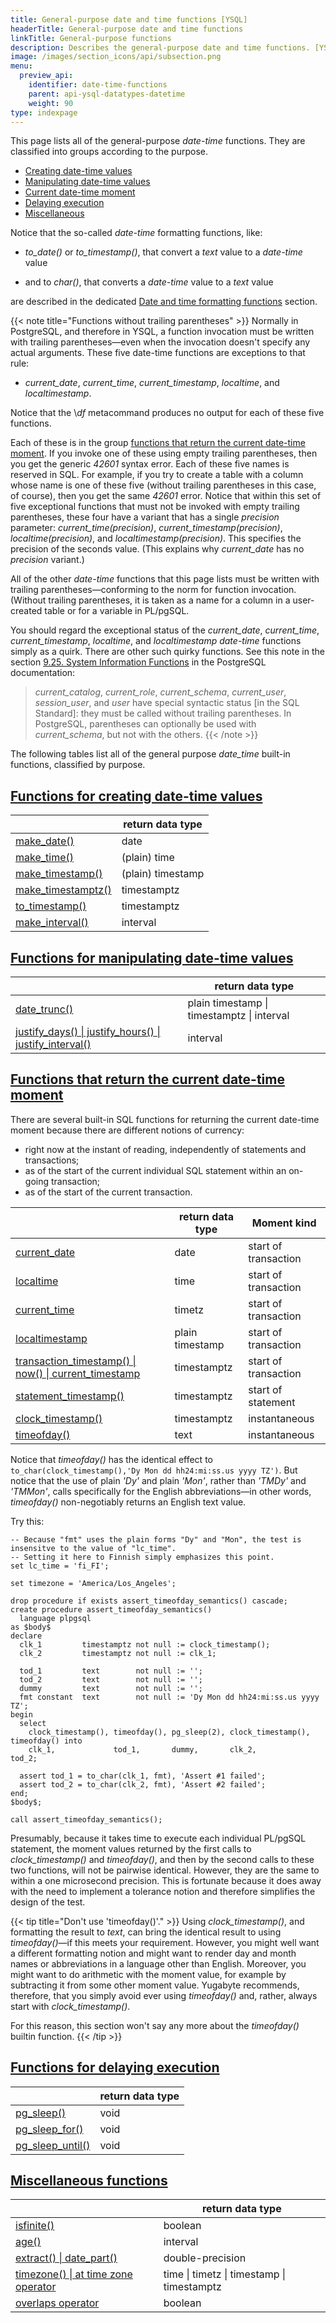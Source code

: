 ```yaml
---
title: General-purpose date and time functions [YSQL]
headerTitle: General-purpose date and time functions
linkTitle: General-purpose functions
description: Describes the general-purpose date and time functions. [YSQL]
image: /images/section_icons/api/subsection.png
menu:
  preview_api:
    identifier: date-time-functions
    parent: api-ysql-datatypes-datetime
    weight: 90
type: indexpage
---
```


This page lists all of the general-purpose _date-time_ functions. They are classified into groups according to the purpose.

- [Creating date-time values](#functions-for-creating-date-time-values-creating-date-time-values)
- [Manipulating date-time values](#functions-for-manipulating-date-time-values-manipulating-date-time-values)
- [Current date-time moment](#functions-that-return-the-current-date-time-moment-current-date-time-moment)
- [Delaying execution](#functions-for-delaying-execution-delaying-execution)
- [Miscellaneous](#miscellaneous-functions-miscellaneous)

<a name="functions-without-trailing-parentheses"></a>Notice that the so-called _date-time_ formatting functions, like:

- _to_date()_ or _to_timestamp()_, that convert a _text_ value to a _date-time_ value

- and to _char()_, that converts a _date-time_ value to a _text_ value

are described in the dedicated [Date and time formatting functions](../formatting-functions/) section.

{{< note title="Functions without trailing parentheses" >}}
Normally in PostgreSQL, and therefore in YSQL, a function invocation must be written with trailing parentheses—even when the invocation doesn't specify any actual arguments. These five date-time functions are exceptions to that rule:

- _current_date_, _current_time_, _current_timestamp_, _localtime_, and _localtimestamp_.

Notice that the \\_df_ metacommand produces no output for each of these five functions.

Each of these is in the group [functions that return the current date-time moment](#functions-that-return-the-current-date-time-moment-current-date-time-moment). If you invoke one of these using empty trailing parentheses, then you get the generic _42601_ syntax error. Each of these five names is reserved in SQL. For example, if you try to create a table with a column whose name is one of these five (without trailing parentheses in this case, of course), then you get the same _42601_ error. Notice that within this set of five exceptional functions that must not be invoked with empty trailing parentheses, these four have a variant that has a single _precision_ parameter: _current_time(precision)_, _current_timestamp(precision)_, _localtime(precision)_, and _localtimestamp(precision)_. This specifies the precision of the seconds value. (This explains why _current_date_ has no _precision_ variant.)

All of the other _date-time_ functions that this page lists must be written with trailing parentheses—conforming to the norm for function invocation. (Without trailing parentheses, it is taken as a name for a column in a user-created table or for a variable in PL/pgSQL.

You should regard the exceptional status of the _current_date_, _current_time_, _current_timestamp_, _localtime_, and _localtimestamp_ _date-time_ functions simply as a quirk. There are other such quirky functions. See this note in the section [9.25. System Information Functions](https://www.postgresql.org/docs/11/functions-info.html) in the PostgreSQL documentation:

> _current_catalog_, _current_role_, _current_schema_, _current_user_, _session_user_, and _user_ have special syntactic status [in the SQL Standard]: they must be called without trailing parentheses. In PostgreSQL, parentheses can optionally be used with _current_schema_, but not with the others.
{{< /note >}}

The following tables list all of the general purpose _date_time_ built-in functions, classified by purpose.

## [Functions for creating date-time values](./creating-date-time-values)

|                                                                                                 | **return data type** |
| ----------------------------------------------------------------------------------------------- | -------------------- |
| [make_date()](./creating-date-time-values#function-make-date-returns-date)                      | date                 |
| [make_time()](./creating-date-time-values#function-make-time-returns-plain-time)                | (plain) time         |
| [make_timestamp()](./creating-date-time-values#function-make-timestamp-returns-plain-timestamp) | (plain) timestamp    |
| [make_timestamptz()](./creating-date-time-values#function-make-timestamptz-returns-timestamptz) | timestamptz          |
| [to_timestamp()](./creating-date-time-values#function-to-timestamp-returns-timestamptz)         | timestamptz          |
| [make_interval()](./creating-date-time-values#function-make-interval-returns-interval)          | interval             |

## [Functions for manipulating date-time values](./manipulating-date-time-values)

|                                                                                                                                                                  | **return data type**                       |
| ---------------------------------------------------------------------------------------------------------------------------------------------------------------- | ------------------------------------------ |
| [date_trunc()](./manipulating-date-time-values#function-date-trunc-returns-plain-timestamp-timestamptz-interval)                                                 | plain timestamp \| timestamptz \| interval |
| [justify_days() \| justify_hours() \| justify_interval()](./manipulating-date-time-values#function-justify-days-justify-hours-justify-interval-returns-interval) | interval                                   |

## [Functions that return the current date-time moment](./current-date-time-moment)

There are several built-in SQL functions for returning the current date-time moment because there are different notions of currency:

- right now at the instant of reading, independently of statements and transactions;
- as of the start of the current individual SQL statement within an on-going transaction;
- as of the start of the current transaction.

|                                                                                     | **return data type** | **Moment kind**      |
| ----------------------------------------------------------------------------------- | -------------------- | -------------------- |
| [current_date](./current-date-time-moment)                                          | date                 | start of transaction |
| [localtime](./current-date-time-moment)                                             | time                 | start of transaction |
| [current_time](./current-date-time-moment)                                          | timetz               | start of transaction |
| [localtimestamp](./current-date-time-moment)                                        | plain timestamp      | start of transaction |
| [transaction_timestamp() \| now() \| current_timestamp](./current-date-time-moment) | timestamptz          | start of transaction |
| [statement_timestamp()](./current-date-time-moment)                                 | timestamptz          | start of statement   |
| [clock_timestamp()](./current-date-time-moment)                                     | timestamptz          | instantaneous        |
| [timeofday()](#avoid-timeofday)                                                     | text                 | instantaneous        |

Notice that _timeofday()_ has the identical effect to `to_char(clock_timestamp(),'Dy Mon dd hh24:mi:ss.us yyyy TZ')`. But notice that the use of plain _'Dy'_ and plain _'Mon'_, rather than _'TMDy'_ and _'TMMon'_, calls specifically for the English abbreviations—in other words, _timeofday()_ non-negotiably returns an English text value.

Try this:

```plpgsql
-- Because "fmt" uses the plain forms "Dy" and "Mon", the test is insensitve to the value of "lc_time".
-- Setting it here to Finnish simply emphasizes this point.
set lc_time = 'fi_FI';

set timezone = 'America/Los_Angeles';

drop procedure if exists assert_timeofday_semantics() cascade;
create procedure assert_timeofday_semantics()
  language plpgsql
as $body$
declare
  clk_1         timestamptz not null := clock_timestamp();
  clk_2         timestamptz not null := clk_1;

  tod_1         text        not null := '';
  tod_2         text        not null := '';
  dummy         text        not null := '';
  fmt constant  text        not null := 'Dy Mon dd hh24:mi:ss.us yyyy TZ';
begin
  select
    clock_timestamp(), timeofday(), pg_sleep(2), clock_timestamp(), timeofday() into
    clk_1,             tod_1,       dummy,       clk_2,             tod_2;

  assert tod_1 = to_char(clk_1, fmt), 'Assert #1 failed';
  assert tod_2 = to_char(clk_2, fmt), 'Assert #2 failed';
end;
$body$;

call assert_timeofday_semantics();
```

<a name="avoid-timeofday"></a>Presumably, because it takes time to execute each individual PL/pgSQL statement, the moment values returned by the first calls to _clock_timestamp()_ and _timeofday()_, and then by the second calls to these two functions, will not be pairwise identical. However, they are the same to within a one microsecond precision. This is fortunate because it does away with the need to implement a tolerance notion and therefore simplifies the design of the test.

{{< tip title="Don't use 'timeofday()'." >}}
Using _clock_timestamp()_, and formatting the result to _text_, can bring the identical result to using _timeofday()_—if this meets your requirement. However, you might well want a different formatting notion and might want to render day and month names or abbreviations in a language other than English. Moreover, you might want to do arithmetic with the moment value, for example by subtracting it from some other moment value. Yugabyte recommends, therefore, that you simply avoid ever using _timeofday()_ and, rather, always start with _clock_timestamp()_.

For this reason, this section won't say any more about the _timeofday()_ builtin function.
{{< /tip >}}

## [Functions for delaying execution](./delaying-execution)

|                                                                               | **return data type** |
| ----------------------------------------------------------------------------- | -------------------- |
| [pg_sleep()](./delaying-execution#function-pg-sleep-returns-void)             | void                 |
| [pg_sleep_for()](./delaying-execution#function-pg-sleep-for-returns-void)     | void                 |
| [pg_sleep_until()](./delaying-execution#function-pg-sleep-until-returns-void) | void                 |

## [Miscellaneous functions](./miscellaneous/)

|                                                                                                                              | **return data type**                       |
| ---------------------------------------------------------------------------------------------------------------------------- | ------------------------------------------ |
| [isfinite()](./miscellaneous#function-isfinite-returns-boolean)                                                              | boolean                                    |
| [age()](./miscellaneous#function-age-returns-interval)                                                                       | interval                                   |
| [extract() \| date_part()](./miscellaneous#function-extract-function-date-part-returns-double-precision)                     | double-precision                           |
| [timezone() \| at time zone operator](./miscellaneous#function-timezone-at-time-zone-operator-returns-timestamp-timestamptz) | time \| timetz \| timestamp \| timestamptz |
| [overlaps operator](./miscellaneous#overlaps-operator-returns-boolean)                                                       | boolean                                    |
